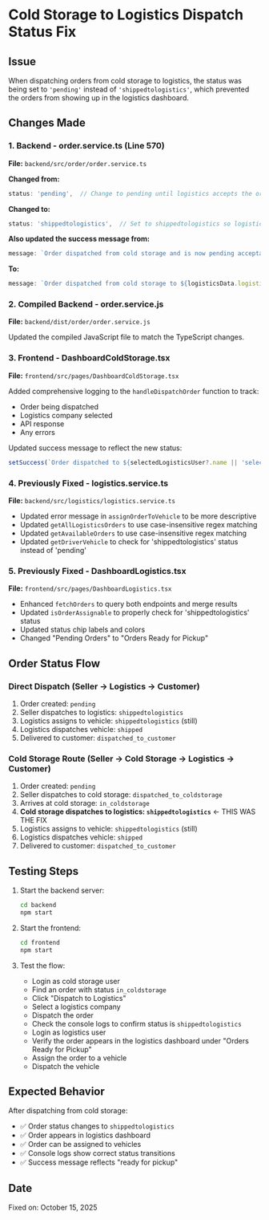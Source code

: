 # Cold Storage to Logistics Dispatch Status Fix

## Issue
When dispatching orders from cold storage to logistics, the status was being set to `'pending'` instead of `'shippedtologistics'`, which prevented the orders from showing up in the logistics dashboard.

## Changes Made

### 1. Backend - order.service.ts (Line 570)
**File:** `backend/src/order/order.service.ts`

**Changed from:**
```typescript
status: 'pending',  // Change to pending until logistics accepts the order
```

**Changed to:**
```typescript
status: 'shippedtologistics',  // Set to shippedtologistics so logistics can see and process the order
```

**Also updated the success message from:**
```typescript
message: `Order dispatched from cold storage and is now pending acceptance by ${logisticsData.logisticsName}`
```

**To:**
```typescript
message: `Order dispatched from cold storage to ${logisticsData.logisticsName} - ready for pickup`
```

### 2. Compiled Backend - order.service.js
**File:** `backend/dist/order/order.service.js`

Updated the compiled JavaScript file to match the TypeScript changes.

### 3. Frontend - DashboardColdStorage.tsx
**File:** `frontend/src/pages/DashboardColdStorage.tsx`

Added comprehensive logging to the `handleDispatchOrder` function to track:
- Order being dispatched
- Logistics company selected
- API response
- Any errors

Updated success message to reflect the new status:
```typescript
setSuccess(`Order dispatched to ${selectedLogisticsUser?.name || 'selected logistics'} - ready for pickup`);
```

### 4. Previously Fixed - logistics.service.ts
**File:** `backend/src/logistics/logistics.service.ts`

- Updated error message in `assignOrderToVehicle` to be more descriptive
- Updated `getAllLogisticsOrders` to use case-insensitive regex matching
- Updated `getAvailableOrders` to use case-insensitive regex matching
- Updated `getDriverVehicle` to check for 'shippedtologistics' status instead of 'pending'

### 5. Previously Fixed - DashboardLogistics.tsx
**File:** `frontend/src/pages/DashboardLogistics.tsx`

- Enhanced `fetchOrders` to query both endpoints and merge results
- Updated `isOrderAssignable` to properly check for 'shippedtologistics' status
- Updated status chip labels and colors
- Changed "Pending Orders" to "Orders Ready for Pickup"

## Order Status Flow

### Direct Dispatch (Seller → Logistics → Customer)
1. Order created: `pending`
2. Seller dispatches to logistics: `shippedtologistics`
3. Logistics assigns to vehicle: `shippedtologistics` (still)
4. Logistics dispatches vehicle: `shipped`
5. Delivered to customer: `dispatched_to_customer`

### Cold Storage Route (Seller → Cold Storage → Logistics → Customer)
1. Order created: `pending`
2. Seller dispatches to cold storage: `dispatched_to_coldstorage`
3. Arrives at cold storage: `in_coldstorage`
4. **Cold storage dispatches to logistics: `shippedtologistics`** ← THIS WAS THE FIX
5. Logistics assigns to vehicle: `shippedtologistics` (still)
6. Logistics dispatches vehicle: `shipped`
7. Delivered to customer: `dispatched_to_customer`

## Testing Steps

1. Start the backend server:
   ```bash
   cd backend
   npm start
   ```

2. Start the frontend:
   ```bash
   cd frontend
   npm start
   ```

3. Test the flow:
   - Login as cold storage user
   - Find an order with status `in_coldstorage`
   - Click "Dispatch to Logistics"
   - Select a logistics company
   - Dispatch the order
   - Check the console logs to confirm status is `shippedtologistics`
   - Login as logistics user
   - Verify the order appears in the logistics dashboard under "Orders Ready for Pickup"
   - Assign the order to a vehicle
   - Dispatch the vehicle

## Expected Behavior

After dispatching from cold storage:
- ✅ Order status changes to `shippedtologistics`
- ✅ Order appears in logistics dashboard
- ✅ Order can be assigned to vehicles
- ✅ Console logs show correct status transitions
- ✅ Success message reflects "ready for pickup"

## Date
Fixed on: October 15, 2025
